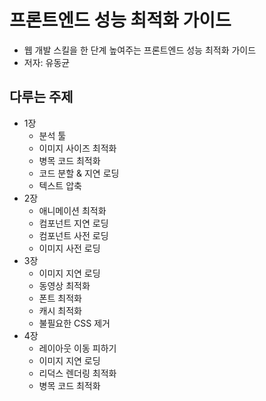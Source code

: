 # 프론트엔드 성능 최적화 가이드

- 웹 개발 스킬을 한 단계 높여주는 프론트엔드 성능 최적화 가이드
- 저자: 유동균

## 다루는 주제

- 1장
  - 분석 툴
  - 이미지 사이즈 최적화
  - 병목 코드 최적화
  - 코드 분할 & 지연 로딩
  - 텍스트 압축
- 2장
  - 애니메이션 최적화
  - 컴포넌트 지연 로딩
  - 컴포넌트 사전 로딩
  - 이미지 사전 로딩
- 3장
  - 이미지 지연 로딩
  - 동영상 최적화
  - 폰트 최적화
  - 캐시 최적화
  - 불필요한 CSS 제거
- 4장
  - 레이아웃 이동 피하기
  - 이미지 지연 로딩
  - 리덕스 렌더링 최적화
  - 병목 코드 최적화

